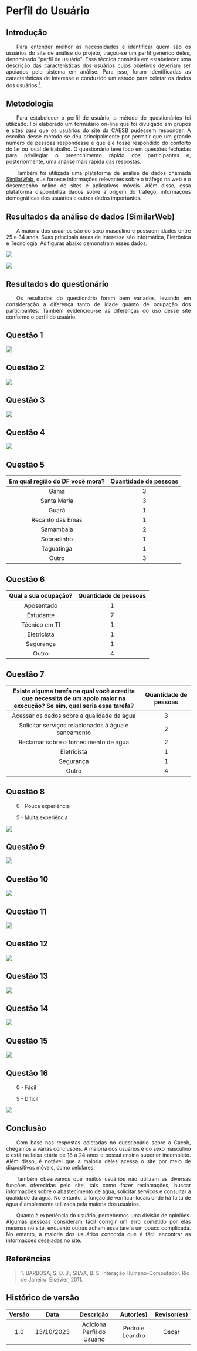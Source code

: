 # Perfil do Usuário

## Introdução

<p align="justify">&emsp;&emsp;Para entender melhor as necessidades e identificar quem são os usuários do site de análise do projeto, traçou-se um perfil genérico deles, denominado "perfil de usuário". Essa técnica consistiu em estabelecer uma descrição das características dos usuários cujos objetivos deveriam ser apoiados pelo sistema em análise. Para isso, foram identificadas as características de interesse e conduzido um estudo para coletar os dados dos usuários.<a href="#1"><sup>1</sup></a>.</p>

## Metodologia 

<p align="justify">&emsp;&emsp;Para estabelecer o perfil de usuário, o método de questionários foi utilizado. Foi elaborado um formulário on-line que foi divulgado em grupos e sites para que os usuários do site da CAESB pudessem responder. A escolha desse método se deu principalmente por permitir que um grande número de pessoas respondesse e que ele fosse respondido do conforto do lar ou local de trabalho. O questionário teve foco em questões fechadas para privilegiar o preenchimento rápido dos participantes e, posteriormente, uma análise mais rápida das respostas.</p>

<p align="justify">&emsp;&emsp;Também foi utilizada uma plataforma de análise de dados chamada <a href="https://www.similarweb.com/pt/" target="_blanck">SimilarWeb</a>, que fornece informações relevantes sobre o tráfego na web e o desempenho online de sites e aplicativos móveis. Além disso, essa plataforma disponibiliza dados sobre a origem do tráfego, informações demográficas dos usuários e outros dados importantes.</p>

## Resultados da análise de dados (SimilarWeb)

<p align="justify">&emsp;&emsp;A maioria dos usuários são do sexo masculino e possuem idades entre 25 e 34 anos. Suas principais áreas de interesse são Informática, Eletrônica e Tecnologia. As figuras abaixo demonstram esses dados.</p>

![](../assets/questionario/idade_caesb.png)

![](../assets/questionario/interesse_caesb.png)

## Resultados do questionário

<p align="justify">&emsp;&emsp;Os resultados do questionário foram bem variados, levando em consideração a diferença tanto de idade quanto de ocupação dos participantes. Também evidenciou-se as diferenças do uso desse site conforme o perfil do usuário.</p>

## Questão 1
![](../assets/questionario/q1.png)

## Questão 2
![](../assets/questionario/q2.png)

## Questão 3
![](../assets/questionario/q3.png)

## Questão 4
![](../assets/questionario/q4.png)

## Questão 5
<center>

|Em qual região do DF você mora?|Quantidade de pessoas|
|:---------:|:-------:|
|Gama|3|
|Santa Maria|3|
|Guará|1|
|Recanto das Emas|1|
|Samambaia|2|
|Sobradinho|1|
|Taguatinga|1|
|Outro|3|

</center>

## Questão 6

<center>

|Qual a sua ocupação?|Quantidade de pessoas|
|:---------:|:-------:|
|Aposentado|1|
|Estudante|7|
|Técnico em TI|1|
|Eletricista|1|
|Segurança|1|
|Outro|4|

</center>

## Questão 7

|Existe alguma tarefa na qual você acredita que necessita de um apoio maior na execução? Se sim, qual seria essa tarefa?|Quantidade de pessoas|
|:---------:|:-------:|
|Acessar os dados sobre a qualidade da água|3|
|Solicitar serviços relacionados à água e saneamento|2|
|Reclamar sobre o fornecimento de água|2|
|Eletricista|1|
|Segurança|1|
|Outro|4|

## Questão 8

<p align="justify">&emsp;&emsp;0 - Pouca experiência</p>
<p align="justify">&emsp;&emsp;5 - Muita experiência</p>

![](../assets/questionario/q5.png)

## Questão 9
![](../assets/questionario/q6.png)

## Questão 10
![](../assets/questionario/q7.png)

## Questão 11
![](../assets/questionario/q8.png)

## Questão 12
![](../assets/questionario/q9.png)

## Questão 13
![](../assets/questionario/q10.png)

## Questão 14
![](../assets/questionario/q11.png)

## Questão 15
![](../assets/questionario/q12.png)

## Questão 16

<p align="justify">&emsp;&emsp;0 - Fácil</p>
<p align="justify">&emsp;&emsp;5 - Difícil</p>

![](../assets/questionario/q13.png)

## Conclusão

<p align="justify">&emsp;&emsp;Com base nas respostas coletadas no questionário sobre a Caesb, chegamos a várias conclusões. A maioria dos usuários é do sexo masculino e está na faixa etária de 18 a 24 anos e possui ensino superior incompleto. Além disso, é notável que a maioria deles acessa o site por meio de dispositivos móveis, como celulares.</p>

<p align="justify">&emsp;&emsp;Também observamos que muitos usuários não utilizam as diversas funções oferecidas pelo site, tais como fazer reclamações, buscar informações sobre o abastecimento de água, solicitar serviços e consultar a qualidade da água. No entanto, a função de verificar locais onde há falta de água é amplamente utilizada pela maioria dos usuários.</p>

<p align="justify">&emsp;&emsp;Quanto à experiência do usuário, percebemos uma divisão de opiniões. Algumas pessoas consideram fácil corrigir um erro cometido por elas mesmas no site, enquanto outras acham essa tarefa um pouco complicada. No entanto, a maioria dos usuários concorda que é fácil encontrar as informações desejadas no site.</p>

## Referências

> <p id="1"> 1. BARBOSA, S. D. J.; SILVA, B. S. Interação Humano-Computador. Rio de Janeiro: Elsevier, 2011.</p>

## Histórico de versão
<center>

| Versão |    Data    |      Descrição       |  Autor(es) | Revisor(es) |
| :----: | :--------: | :------------------: | :-----: | :-----: |
|  1.0   | 13/10/2023 | Adiciona Perfil do Usuário | Pedro e Leandro | Oscar |

</center>


